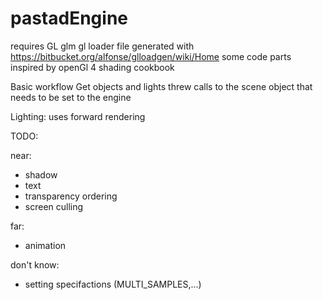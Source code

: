# pastadEngine


requires GL glm 
gl loader file generated with https://bitbucket.org/alfonse/glloadgen/wiki/Home 
some code parts inspired by openGl 4 shading cookbook

Basic workflow
  Get objects and lights threw calls to the scene object that needs
  to be set to the engine

Lighting: 
  uses forward rendering


TODO:

near:
  - shadow
  - text
  - transparency ordering
  - screen culling

far:
  - animation

don't know:
  - setting specifactions (MULTI_SAMPLES,...)










